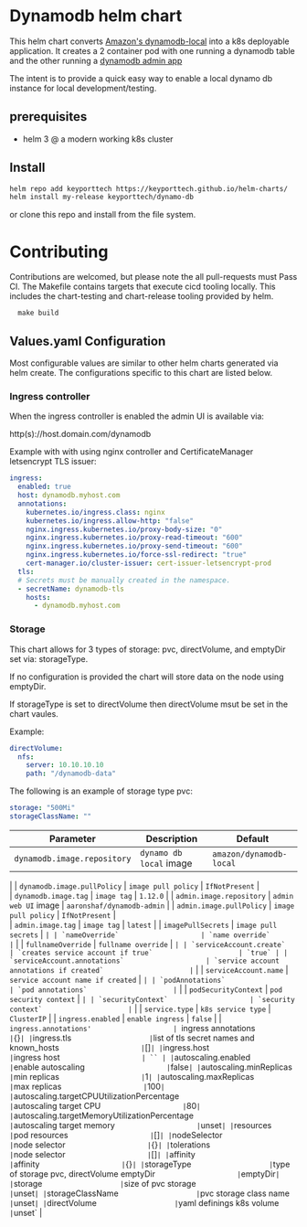 # Dynamodb helm chart

This helm chart converts [Amazon's dynamodb-local](https://docs.aws.amazon.com/amazondynamodb/latest/developerguide/DynamoDBLocal.html) into a k8s deployable application. It creates a 2 container pod with one running a dynamodb table and the other running a [dynamodb admin app](https://github.com/aaronshaf/dynamodb-admin)

The intent is to provide a quick easy way to enable a local dynamo db instance for local development/testing.

## prerequisites

* helm 3
@ a modern working k8s cluster

## Install

```bash
helm repo add keyporttech https://keyporttech.github.io/helm-charts/
helm install my-release keyporttech/dynamo-db
```

or clone this repo and install from the file system.

# Contributing

Contributions are welcomed, but please note the all pull-requests must Pass CI. The Makefile contains targets that execute cicd tooling locally. This includes the chart-testing and chart-release tooling provided by helm.

```
  make build
```

## Values.yaml Configuration

Most configurable values are similar to other helm charts generated via helm create. The configurations specific to this chart are listed below.

### Ingress controller

When the ingress controller is enabled the admin UI is available via:

 http(s)://host.domain.com/dynamodb


Example with with using nginx controller and CertificateManager letsencrypt TLS issuer:

```yaml
ingress:
  enabled: true
  host: dynamodb.myhost.com
  annotations:
    kubernetes.io/ingress.class: nginx
    kubernetes.io/ingress.allow-http: "false"
    nginx.ingress.kubernetes.io/proxy-body-size: "0"
    nginx.ingress.kubernetes.io/proxy-read-timeout: "600"
    nginx.ingress.kubernetes.io/proxy-send-timeout: "600"
    nginx.ingress.kubernetes.io/force-ssl-redirect: "true"
    cert-manager.io/cluster-issuer: cert-issuer-letsencrypt-prod
  tls:
  # Secrets must be manually created in the namespace.
  - secretName: dynamodb-tls
    hosts:
      - dynamodb.myhost.com
```

### Storage

This chart allows for 3 types of storage: pvc, directVolume, and emptyDir set via: storageType.

If no configuration is provided the chart will store data on the node using emptyDir.

If storageType is set to directVolume then directVolume msut be set in the chart vaules.

Example:

```yaml
directVolume:
  nfs:
    server: 10.10.10.10
    path: "/dynamodb-data"
```

The following is an example of storage type pvc:

```yaml
storage: "500Mi"
storageClassName: ""
```

| Parameter                  | Description                                     | Default                                                    |
| -----------------------    | ---------------------------------------------   | ---------------------------------------------------------- |
| `dynamodb.image.repository`                    | `dynamo db local` image                     | `amazon/dynamodb-local`
  |
| `dynamodb.image.pullPolicy`                    | `image pull policy`                     | `IfNotPresent`
  |  
| `dynamodb.image.tag`                    | `image tag`                     | `1.12.0`
  |
| `admin.image.repository`                    | `admin web UI` image                     | `aaronshaf/dynamodb-admin`
  |
| `admin.image.pullPolicy`                    | `image pull policy`                     | `IfNotPresent`
  |  
| `admin.image.tag`                    | `image tag`                     | `latest`
  |
| `imagePullSecrets`                    | `image pull secrets`                     | ``
  |
| `nameOverride`                    | `name override`                     | ``
  |
| `fullnameOverride`                    | `fullname override`                     | ``
  |
| `serviceAccount.create`                    | `creates service account if true`                     | `true`
  |
| `serviceAccount.annotations`                    | `service account annotations if created`                     | ``
  |
| `serviceAccount.name`                    | `service account name if created`                     | ``
  |
| `podAnnotations`                    | `pod annotations`                     | ``
  |
| `podSecurityContext`                    | `pod security context`                     | ``
  |
| `securityContext`                    | `security context`                     | ``
  |
| `service.type`                    | `k8s service type`                     | `ClusterIP`
  |
| `ingress.enabled`                    | `enable ingress`                     | `false`
  |
| `ingress.annotations'                    | `ingress annotations`                     | `{}`
  |
| `ingress.tls`                    | `list of tls secret names and known_hosts`                     | `[]`
  |
| `ingress.host`                    | `ingress host`                     | ``
  |
| `autoscaling.enabled`                    | `enable autoscaling`                     | `false`
  |
| `autoscaling.minReplicas`                    | `min replicas`                     | `1`
|
| `autoscaling.maxReplicas`                    | `max replicas`                     | `100`
|
| `autoscaling.targetCPUUtilizationPercentage`                    | `autoscaling target CPU`                     | `80`
|
| `autoscaling.targetMemoryUtilizationPercentage`                    | `autoscaling target memory`                     | `unset`
|
| `resources`                    | `pod resources`                     | `[]`
  |
| `nodeSelector`                    | `node selector`                     | `{}`
  |
| `tolerations`                    | `node selector`                     | `[]`
  |
| `affinity`                    | `affinity`                     | `{}`
  |
| `storageType`                    | `type of storage pvc, directVolume emptyDir`                     | `emptyDir`
  |
| `storage`                    | `size of pvc storage`                     | `unset`
|
| `storageClassName`                    | `pvc storage class name`                     | `unset`
|
| `directVolume`                    | `yaml definings k8s volume`                     | `unset`
  |
